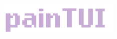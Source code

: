 # ![painTUI](Img/painTUI.png)

<div style="display: inline;">
    <img src="https://img.shields.io/badge/written in-C-2C3333" alt=""/>
    <img src="https://img.shields.io/badge/version-v0.0.1-C8ACD6" alt=""/>
</div>
